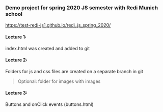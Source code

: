 ### Demo project for spring 2020 JS semester with Redi Munich school
https://test-redi-js1.github.io/redi_js_spring_2020/

#### Lecture 1:
index.html was created and added to git

#### Lecture 2:
Folders for js and css files are created on a separate branch in git
> Optional: folder for images with images

#### Lecture 3:
Buttons and onClick events (buttons.html)
